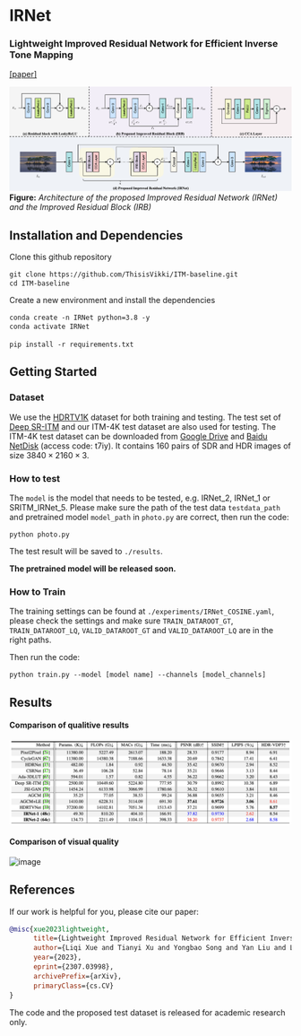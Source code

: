 # IRNet

### Lightweight Improved Residual Network for Efficient Inverse Tone Mapping
[[paper]](https://arxiv.org/abs/2307.03998)

![image](https://github.com/ThisisVikki/ITM-baseline/blob/main/figure/Net%26block_structure_newcrop.png)
**Figure:** *Architecture of the proposed Improved Residual Network (IRNet) and the Improved Residual Block (IRB)*

## Installation and Dependencies
Clone this github repository
```
git clone https://github.com/ThisisVikki/ITM-baseline.git
cd ITM-baseline
```
Create a new environment and install the dependencies
```
conda create -n IRNet python=3.8 -y
conda activate IRNet

pip install -r requirements.txt
```

## Getting Started
### Dataset
We use the [HDRTV1K](https://github.com/chxy95/HDRTVNet#configuration) dataset for both training and testing. The test set of [Deep SR-ITM](https://github.com/sooyekim/Deep-SR-ITM) and our ITM-4K test dataset are also used for testing. The ITM-4K test dataset can be downloaded from [Google Drive](https://drive.google.com/file/d/1AJqz2ILR9XD_UO4lFklBOoKpj4ZOrRmo/view?usp=drive_link) and [Baidu NetDisk](https://pan.baidu.com/s/1KK9s6DU-ZAKIEydMnFfClQ) (access code: t7iy). It contains 160 pairs of SDR and HDR images of size $3840\times2160\times3$.

### How to test
The `model` is the model that needs to be tested, e.g. IRNet_2, IRNet_1 or SRITM_IRNet_5. Please make sure the path of the test data `testdata_path` and pretrained model `model_path` in `photo.py` are correct, then run the code:
```
python photo.py
```
The test result will be saved to `./results`.

**The pretrained model will be released soon.**

### How to Train
The training settings can be found at `./experiments/IRNet_COSINE.yaml`, please check the settings and make sure `TRAIN_DATAROOT_GT`, `TRAIN_DATAROOT_LQ`, `VALID_DATAROOT_GT` and `VALID_DATAROOT_LQ` are in the right paths.

Then run the code:
```
python train.py --model [model name] --channels [model_channels]
```
## Results
#### Comparison of qualitive results
![image](https://github.com/ThisisVikki/ITM-baseline/blob/main/figure/results.png)
#### Comparison of visual quality
![image](https://github.com/ThisisVikki/ITM-baseline/blob/main/figure/compare_all_github.png)


## References
If our work is helpful for you, please cite our paper:
```BibTeX
@misc{xue2023lightweight,
      title={Lightweight Improved Residual Network for Efficient Inverse Tone Mapping}, 
      author={Liqi Xue and Tianyi Xu and Yongbao Song and Yan Liu and Lei Zhang and Xiantong Zhen and Jun Xu},
      year={2023},
      eprint={2307.03998},
      archivePrefix={arXiv},
      primaryClass={cs.CV}
}
```
The code and the proposed test dataset is released for academic research only.
